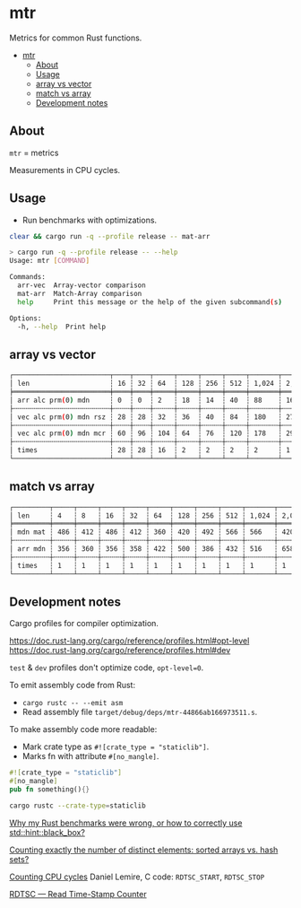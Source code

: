 # mtr

Metrics for common Rust functions.

- [mtr](#mtr)
  - [About](#about)
  - [Usage](#usage)
  - [array vs vector](#array-vs-vector)
  - [match vs array](#match-vs-array)
  - [Development notes](#development-notes)

## About

`mtr` = metrics

Measurements in CPU cycles.

## Usage

* Run benchmarks with optimizations.
```sh
clear && cargo run -q --profile release -- mat-arr
```

```sh
> cargo run -q --profile release -- --help
Usage: mtr [COMMAND]

Commands:
  arr-vec  Array-vector comparison
  mat-arr  Match-Array comparison
  help     Print this message or the help of the given subcommand(s)

Options:
  -h, --help  Print help
```

## array vs vector
```sh
┌────────────────────────┬────┬────┬─────┬─────┬─────┬─────┬───────┬───────┬───────┬───────┬────────┬────────┬────────┬─────────┐
│ len                    ┆ 16 ┆ 32 ┆ 64  ┆ 128 ┆ 256 ┆ 512 ┆ 1,024 ┆ 2,048 ┆ 4,096 ┆ 8,192 ┆ 16,384 ┆ 32,768 ┆ 65,536 ┆ 131,072 │
╞════════════════════════╪════╪════╪═════╪═════╪═════╪═════╪═══════╪═══════╪═══════╪═══════╪════════╪════════╪════════╪═════════╡
│ arr alc prm(0) mdn     ┆ 0  ┆ 0  ┆ 2   ┆ 18  ┆ 14  ┆ 40  ┆ 88    ┆ 160   ┆ 298   ┆ 580   ┆ 2,558  ┆ 5,698  ┆ 11,394 ┆ 22,844  │
├╌╌╌╌╌╌╌╌╌╌╌╌╌╌╌╌╌╌╌╌╌╌╌╌┼╌╌╌╌┼╌╌╌╌┼╌╌╌╌╌┼╌╌╌╌╌┼╌╌╌╌╌┼╌╌╌╌╌┼╌╌╌╌╌╌╌┼╌╌╌╌╌╌╌┼╌╌╌╌╌╌╌┼╌╌╌╌╌╌╌┼╌╌╌╌╌╌╌╌┼╌╌╌╌╌╌╌╌┼╌╌╌╌╌╌╌╌┼╌╌╌╌╌╌╌╌╌┤
│ vec alc prm(0) mdn rsz ┆ 28 ┆ 28 ┆ 32  ┆ 36  ┆ 40  ┆ 84  ┆ 180   ┆ 270   ┆ 524   ┆ 1,454 ┆ 2,870  ┆ 5,668  ┆ 11,432 ┆ 22,868  │
├╌╌╌╌╌╌╌╌╌╌╌╌╌╌╌╌╌╌╌╌╌╌╌╌┼╌╌╌╌┼╌╌╌╌┼╌╌╌╌╌┼╌╌╌╌╌┼╌╌╌╌╌┼╌╌╌╌╌┼╌╌╌╌╌╌╌┼╌╌╌╌╌╌╌┼╌╌╌╌╌╌╌┼╌╌╌╌╌╌╌┼╌╌╌╌╌╌╌╌┼╌╌╌╌╌╌╌╌┼╌╌╌╌╌╌╌╌┼╌╌╌╌╌╌╌╌╌┤
│ vec alc prm(0) mdn mcr ┆ 60 ┆ 96 ┆ 104 ┆ 64  ┆ 76  ┆ 120 ┆ 178   ┆ 296   ┆ 564   ┆ 1,490 ┆ 2,938  ┆ 5,698  ┆ 10,576 ┆ 22,854  │
├╌╌╌╌╌╌╌╌╌╌╌╌╌╌╌╌╌╌╌╌╌╌╌╌┼╌╌╌╌┼╌╌╌╌┼╌╌╌╌╌┼╌╌╌╌╌┼╌╌╌╌╌┼╌╌╌╌╌┼╌╌╌╌╌╌╌┼╌╌╌╌╌╌╌┼╌╌╌╌╌╌╌┼╌╌╌╌╌╌╌┼╌╌╌╌╌╌╌╌┼╌╌╌╌╌╌╌╌┼╌╌╌╌╌╌╌╌┼╌╌╌╌╌╌╌╌╌┤
│ times                  ┆ 28 ┆ 28 ┆ 16  ┆ 2   ┆ 2   ┆ 2   ┆ 2     ┆ 1     ┆ 1     ┆ 2     ┆ 1      ┆ 1      ┆ 1      ┆ 1       │
└────────────────────────┴────┴────┴─────┴─────┴─────┴─────┴───────┴───────┴───────┴───────┴────────┴────────┴────────┴─────────┘
```

## match vs array
```sh
┌─────────┬─────┬─────┬─────┬─────┬─────┬─────┬─────┬─────┬───────┬───────┬───────┬───────┐
│ len     ┆ 4   ┆ 8   ┆ 16  ┆ 32  ┆ 64  ┆ 128 ┆ 256 ┆ 512 ┆ 1,024 ┆ 2,048 ┆ 4,096 ┆ 8,192 │
╞═════════╪═════╪═════╪═════╪═════╪═════╪═════╪═════╪═════╪═══════╪═══════╪═══════╪═══════╡
│ mdn mat ┆ 486 ┆ 412 ┆ 486 ┆ 412 ┆ 360 ┆ 420 ┆ 492 ┆ 566 ┆ 566   ┆ 420   ┆ 494   ┆ 566   │
├╌╌╌╌╌╌╌╌╌┼╌╌╌╌╌┼╌╌╌╌╌┼╌╌╌╌╌┼╌╌╌╌╌┼╌╌╌╌╌┼╌╌╌╌╌┼╌╌╌╌╌┼╌╌╌╌╌┼╌╌╌╌╌╌╌┼╌╌╌╌╌╌╌┼╌╌╌╌╌╌╌┼╌╌╌╌╌╌╌┤
│ arr mdn ┆ 356 ┆ 360 ┆ 356 ┆ 358 ┆ 422 ┆ 500 ┆ 386 ┆ 432 ┆ 516   ┆ 658   ┆ 1,428 ┆ 2,716 │
├╌╌╌╌╌╌╌╌╌┼╌╌╌╌╌┼╌╌╌╌╌┼╌╌╌╌╌┼╌╌╌╌╌┼╌╌╌╌╌┼╌╌╌╌╌┼╌╌╌╌╌┼╌╌╌╌╌┼╌╌╌╌╌╌╌┼╌╌╌╌╌╌╌┼╌╌╌╌╌╌╌┼╌╌╌╌╌╌╌┤
│ times   ┆ 1   ┆ 1   ┆ 1   ┆ 1   ┆ 1   ┆ 1   ┆ 1   ┆ 1   ┆ 1     ┆ 1     ┆ 2     ┆ 4     │
└─────────┴─────┴─────┴─────┴─────┴─────┴─────┴─────┴─────┴───────┴───────┴───────┴───────┘
```

## Development notes

Cargo profiles for compiler optimization.

<https://doc.rust-lang.org/cargo/reference/profiles.html#opt-level>
<https://doc.rust-lang.org/cargo/reference/profiles.html#dev>

`test` & `dev` profiles don't optimize code, `opt-level=0`.

To emit assembly code from Rust:
* `cargo rustc -- --emit asm`
* Read assembly file `target/debug/deps/mtr-44866ab166973511.s`.

To make assembly code more readable:
* Mark crate type as `#![crate_type = "staticlib"]`.
* Marks fn with attribute `#[no_mangle]`.
```rust
#![crate_type = "staticlib"]
#[no_mangle]
pub fn something(){}
```
```sh
cargo rustc --crate-type=staticlib
```

[Why my Rust benchmarks were wrong, or how to correctly use std::hint::black_box?](https://gendignoux.com/blog/2022/01/31/rust-benchmarks.html)

[Counting exactly the number of distinct elements: sorted arrays vs. hash sets?](https://lemire.me/blog/2017/05/23/counting-exactly-the-number-of-distinct-elements-sorted-arrays-vs-hash-sets/)
     
[Counting CPU cycles](https://github.com/lemire/Code-used-on-Daniel-Lemire-s-blog/blob/master/2017/05/23/benchmark.h#L5) Daniel Lemire, C code: `RDTSC_START`, `RDTSC_STOP`

[RDTSC — Read Time-Stamp Counter](https://www.felixcloutier.com/x86/rdtsc)
